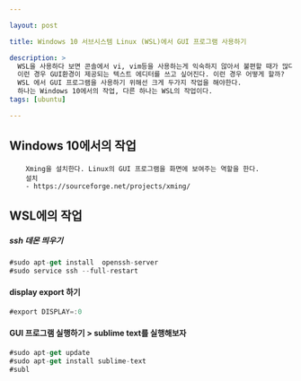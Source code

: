 ```yaml
---

layout: post

title: Windows 10 서브시스템 Linux (WSL)에서 GUI 프로그램 사용하기

description: >
  WSL을 사용하다 보면 콘솔에서 vi, vim등을 사용하는게 익숙하지 않아서 불편할 때가 많다. 
  이런 경우 GUI환경이 제공되는 텍스트 에디터를 쓰고 싶어진다. 이런 경우 어떻게 할까?  
  WSL 에서 GUI 프로그램을 사용하기 위해선 크게 두가지 작업을 해야한다.
  하나는 Windows 10에서의 작업, 다른 하나는 WSL의 작업이다. 
tags: [ubuntu]

---
```


## Windows 10에서의 작업
~~~
    Xming을 설치한다. Linux의 GUI 프로그램을 화면에 보여주는 역할을 한다.
    설치 
    - https://sourceforge.net/projects/xming/
~~~

## WSL에의 작업 
##### ssh 데몬 띄우기
~~~js
#sudo apt-get install  openssh-server
#sudo service ssh --full-restart
~~~

#### display export 하기
~~~js
#export DISPLAY=:0
~~~

#### GUI 프로그램 실행하기 > sublime text를 실행해보자


~~~js
#sudo apt-get update
#sudo apt-get install sublime-text
#subl
~~~
